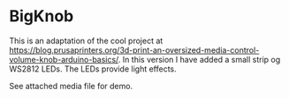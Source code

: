 # BigKnob

This is an adaptation of the cool project at https://blog.prusaprinters.org/3d-print-an-oversized-media-control-volume-knob-arduino-basics/. In this version I have added a small strip og WS2812 LEDs. The LEDs provide light effects. 

See attached media file for demo.

